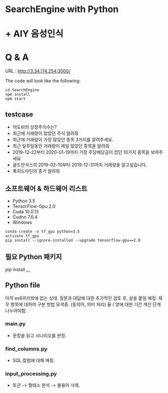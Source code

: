 # SearchEngine with Python
# + AIY 음성인식 
# Q & A
URL : http://3.34.174.254:3000/

The code will look like the following:
```
cd SearchEngine
npm install
npm start
```
## testcase
* 어도비의 상장주식수는?
* 최근에 거래량이 많았던 주식 알려줘
* 최근에 거래량이 가장 많았던 종목 3가지를 알려주세요.
* 최근 일주일동안 거래량이 제일 많았던 종목을 알려줘
* 2019-12-22부터 2020-01-19까지 가장 주당배당금이 컸던 10가지 종목을 보여주세요
* 골드만삭스의 2019-02-10부터 2019-12-31까지 거래량을 알고싶습니다.
* 록히드마틴의 종가 알려줘

## 소프트웨어 & 하드웨어 리스트

* Python 3.5
* TensorFlow-Gpu 2.0
* Cuda 10.0.13
* Cudnn 7.6.4 
* Windows

```buildoutcfg
conda create -n tf_gpu python=3.5
activate tf_gpu
pip install --ignore-installed --upgrade tensorflow-gpu==2.0
```
              
## 필요 Python 패키지

pip install ,,,

## Python file

아직 ex6까지밖에 없는 상태.
질문과 대답에 대한 추가적인 검토 후, 살을 붙일 예정.
재무 항목에 대하여 구분 방법 모색중. (동의어, 의미 처리)
율 / 양에 대한 기간 계산 단계 나누어야함.

### main.py

* 문장을 읽고 시나리오를 판정.

### find_columns.py

* SQL 칼럼에 대해 매칭.

### input_processing.py

* 토큰 -> 형태소 분석 -> 불용어 삭제.
